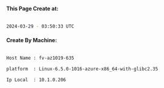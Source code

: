 
   
#### This Page Create at:

```bash

2024-03-29 - 03:50:33 UTC

```

#### Create By Machine:

```bash

Host Name : fv-az1019-635

platform  : Linux-6.5.0-1016-azure-x86_64-with-glibc2.35

Ip Local  : 10.1.0.206

```

